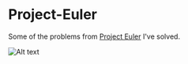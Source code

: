 Project-Euler
=============

Some of the problems from [Project Euler](http://projecteuler.net/) I've solved.

![Alt text](https://github.com/lopkerk/Project-Euler/raw/master/level.PNG)